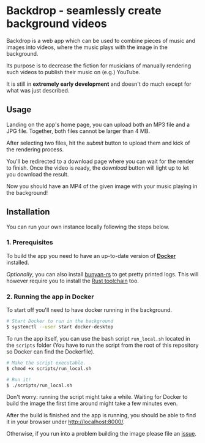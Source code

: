 # Backdrop - seamlessly create background videos

Backdrop is a web app which can be used to combine pieces of
music and images into videos, where the music plays with the
image in the background.

Its purpose is to decrease the fiction for musicians of manually
rendering such videos to publish their music on (e.g.) YouTube.

It is still in **extremely early development** and doesn't do much
except for what was just described.

## Usage

Landing on the app's home page, you can upload both an MP3 file and a JPG file.
Together, both files cannot be larger than 4 MB.

After selecting two files, hit the *submit* button to upload them and kick of
the rendering process.

You'll be redirected to a download page where you can wait for the render to finish.
Once the video is ready, the *download* button will light up to let you download
the result.

Now you should have an MP4 of the given image with your music playing in the background!

## Installation

You can run your own instance locally following the steps below.

### 1. Prerequisites

To build the app you need to have an up-to-date version of
[**Docker**](https://docs.docker.com/get-docker/) installed.

*Optionally*, you can also install [bunyan-rs](https://crates.io/crates/bunyan)
to get pretty printed logs. This will however require you to install
the [Rust toolchain](https://www.rust-lang.org/tools/install) too.

### 2. Running the app in Docker

To start off you'll need to have docker running in the background.

```bash
# Start Docker to run in the background
$ systemctl --user start docker-desktop
```

To run the app itself, you can use the bash script `run_local.sh` located in the
`scripts` folder (You have to run the script from the root of this repository so
Docker can find the Dockerfile).

```bash
# Make the script executable.
$ chmod +x scripts/run_local.sh

# Run it!
$ ./scripts/run_local.sh
```

Don't worry: running the script might take a while.
Waiting for Docker to build the image the first time around might take
a few minutes even.

After the build is finished and the app is running, you should be able
to find it in your browser under [http://localhost:8000/](http://localhost:8000/).

Otherwise, if you run into a problem building the image please
file an [issue](https://github.com/d4ckard/backdrop/issues).

